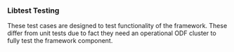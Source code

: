 ### Libtest Testing
These test cases are designed to test functionality of the framework. These differ from unit tests due to fact they need an operational ODF cluster to fully test the framework component.
